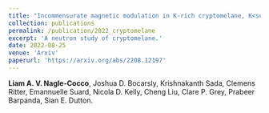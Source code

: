 ```yaml
---
title: "Incommensurate magnetic modulation in K-rich cryptomelane, K<sub>x</sub>Mn<sub>8</sub>O<sub>16</sub>"
collection: publications
permalink: /publication/2022_cryptomelane
excerpt: 'A neutron study of cryptomelane.'
date: 2022-08-25
venue: 'Arxiv'
paperurl: 'https://arxiv.org/abs/2208.12197'
---
```

**Liam A. V. Nagle-Cocco**, Joshua D. Bocarsly, Krishnakanth Sada, Clemens Ritter, Emannuelle Suard, Nicola D. Kelly, Cheng Liu, Clare P. Grey, Prabeer Barpanda, Sian E. Dutton.
